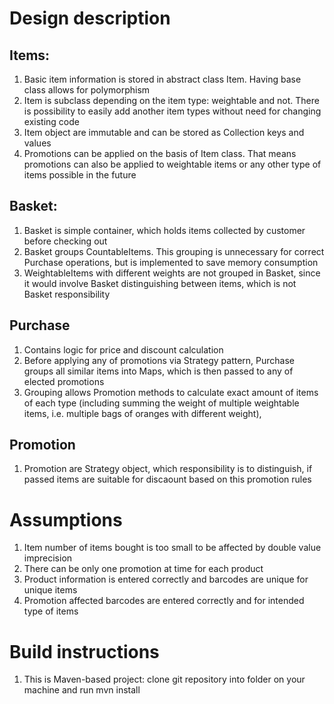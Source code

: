 # Design description
## Items:
1) Basic item information is stored in abstract class Item. Having base class allows for polymorphism
2) Item is subclass depending on the item type: weightable and not. There is possibility to easily add another item
types without need for changing existing code
3) Item object are immutable and can be stored as Collection keys and values
4) Promotions can be applied on the basis of Item class. That means promotions can also be applied to weightable items
or any other type of items possible in the future
## Basket:
1) Basket is simple container, which holds items collected by customer before checking out
2) Basket groups CountableItems. This grouping is unnecessary for correct Purchase operations, but is implemented to
save memory consumption
3) WeightableItems with different weights are not grouped in Basket, since it would involve Basket distinguishing
between items, which is not Basket responsibility
## Purchase
1) Contains logic for price and discount calculation
2) Before applying any of promotions via Strategy pattern, Purchase groups all similar items into Maps, which is
then passed to any of elected promotions
3) Grouping allows Promotion methods to calculate exact amount of items of each type (including summing the weight of
multiple weightable items, i.e. multiple bags of oranges with different weight),
## Promotion
1) Promotion are Strategy object, which responsibility is to distinguish, if passed items are suitable for discaount
based on this promotion rules

# Assumptions
1) Item number of items bought is too small to be affected by double value imprecision
2) There can be only one promotion at time for each product
3) Product information is entered correctly and barcodes are unique for unique items
4) Promotion affected barcodes are entered correctly and for intended type of items

# Build instructions
1) This is Maven-based project: clone git repository into folder on your machine and run mvn install
